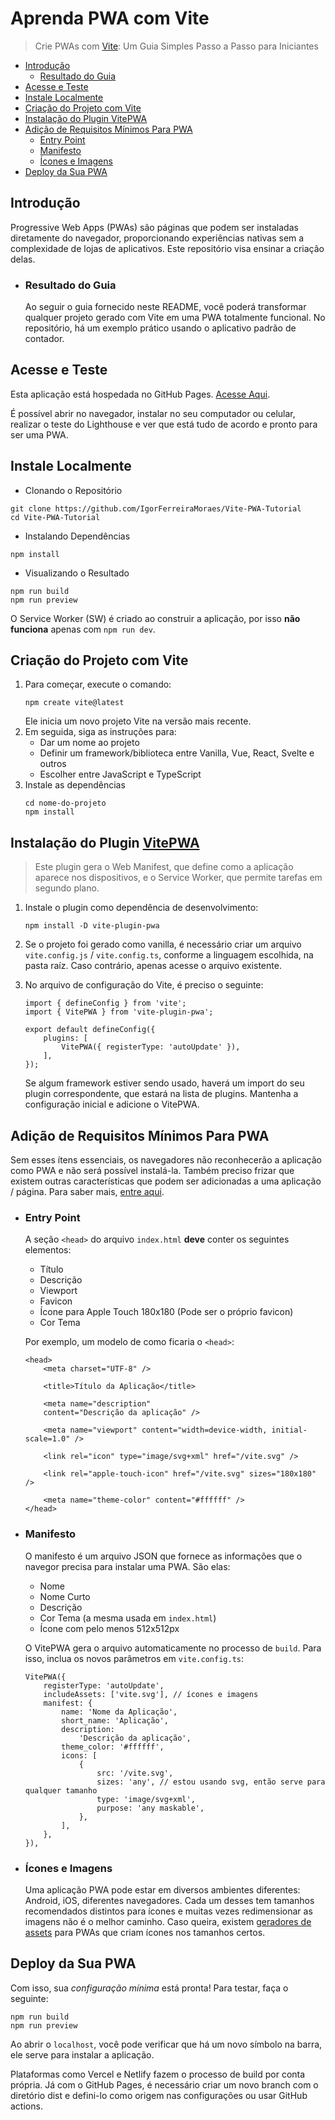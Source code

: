 # Aprenda PWA com Vite

> Crie PWAs com [Vite](https://vitejs.dev/): Um Guia Simples Passo a Passo para Iniciantes

-   [Introdução](#introdução)
    -   [Resultado do Guia](#resultado-do-guia)
-   [Acesse e Teste](acesse-e-teste)
-   [Instale Localmente](#instale-localmente)
-   [Criação do Projeto com Vite](#criação-do-projeto-com-vite)
-   [Instalação do Plugin VitePWA](#instalação-do-plugin-vitepwa)
-   [Adição de Requisitos Mínimos Para PWA](#adição-de-requisitos-mínimos-para-pwa)
    -   [Entry Point](#entry-point)
    -   [Manifesto](#manifesto)
    -   [Ícones e Imagens](#ícones-e-imagens)
-   [Deploy da Sua PWA](#deploy-da-sua-pwa)

## Introdução

Progressive Web Apps (PWAs) são páginas que podem ser instaladas diretamente do navegador, proporcionando experiências nativas sem a complexidade de lojas de aplicativos. Este repositório visa ensinar a criação delas.

-   ### Resultado do Guia

    Ao seguir o guia fornecido neste README, você poderá transformar qualquer projeto gerado com Vite em uma PWA totalmente funcional. No repositório, há um exemplo prático usando o aplicativo padrão de contador.

## Acesse e Teste

Esta aplicação está hospedada no GitHub Pages. [Acesse Aqui](https://igorferreiramoraes.github.io/Aprenda-PWA-Vite/).

É possível abrir no navegador, instalar no seu computador ou celular, realizar o teste do Lighthouse e ver que está tudo de acordo e pronto para ser uma PWA.

## Instale Localmente

-   Clonando o Repositório

```
git clone https://github.com/IgorFerreiraMoraes/Vite-PWA-Tutorial
cd Vite-PWA-Tutorial
```

-   Instalando Dependências

```
npm install
```

-   Visualizando o Resultado

```
npm run build
npm run preview
```

O Service Worker (SW) é criado ao construir a aplicação, por isso **não funciona** apenas com `npm run dev`.

## Criação do Projeto com Vite

1. Para começar, execute o comando:
    ```
    npm create vite@latest
    ```
    Ele inicia um novo projeto Vite na versão mais recente.
2. Em seguida, siga as instruções para:
    - Dar um nome ao projeto
    - Definir um framework/biblioteca entre Vanilla, Vue, React, Svelte e outros
    - Escolher entre JavaScript e TypeScript
3. Instale as dependências
    ```
    cd nome-do-projeto
    npm install
    ```

## Instalação do Plugin [VitePWA](https://vite-pwa-org.netlify.app/)

> Este plugin gera o Web Manifest, que define como a aplicação aparece nos dispositivos, e o Service Worker, que permite tarefas em segundo plano.

1. Instale o plugin como dependência de desenvolvimento:
    ```
    npm install -D vite-plugin-pwa
    ```
2. Se o projeto foi gerado como vanilla, é necessário criar um arquivo `vite.config.js` / `vite.config.ts`, conforme a linguagem escolhida, na pasta raíz. Caso contrário, apenas acesse o arquivo existente.
3. No arquivo de configuração do Vite, é preciso o seguinte:

    ```
    import { defineConfig } from 'vite';
    import { VitePWA } from 'vite-plugin-pwa';

    export default defineConfig({
        plugins: [
            VitePWA({ registerType: 'autoUpdate' }),
        ],
    });
    ```

    Se algum framework estiver sendo usado, haverá um import do seu plugin correspondente, que estará na lista de plugins. Mantenha a configuração inicial e adicione o VitePWA.

## Adição de Requisitos Mínimos Para PWA

Sem esses ítens essenciais, os navegadores não reconhecerão a aplicação como PWA e não será possível instalá-la. Também preciso frizar que existem outras características que podem ser adicionadas a uma aplicação / página. Para saber mais, [entre aqui](https://developer.mozilla.org/en-US/docs/Web/Manifest).

-   ### Entry Point

    A seção `<head>` do arquivo `index.html` **deve** conter os seguintes elementos:

    -   Título
    -   Descrição
    -   Viewport
    -   Favicon
    -   Ícone para Apple Touch 180x180 (Pode ser o próprio favicon)
    -   Cor Tema

    Por exemplo, um modelo de como ficaria o `<head>`:

    ```
    <head>
        <meta charset="UTF-8" />

        <title>Título da Aplicação</title>

        <meta name="description"
        content="Descrição da aplicação" />

        <meta name="viewport" content="width=device-width, initial-scale=1.0" />

        <link rel="icon" type="image/svg+xml" href="/vite.svg" />

        <link rel="apple-touch-icon" href="/vite.svg" sizes="180x180" />

        <meta name="theme-color" content="#ffffff" />
    </head>
    ```

-   ### Manifesto

    O manifesto é um arquivo JSON que fornece as informações que o navegor precisa para instalar uma PWA. São elas:

    -   Nome
    -   Nome Curto
    -   Descrição
    -   Cor Tema (a mesma usada em `index.html`)
    -   Ícone com pelo menos 512x512px

    O VitePWA gera o arquivo automaticamente no processo de `build`. Para isso, inclua os novos parâmetros em `vite.config.ts`:

    ```
    VitePWA({
        registerType: 'autoUpdate',
        includeAssets: ['vite.svg'], // ícones e imagens
    	manifest: {
    		name: 'Nome da Aplicação',
    		short_name: 'Aplicação',
    		description:
    		    'Descrição da aplicação',
    		theme_color: '#ffffff',
    		icons: [
    		    {
    			    src: '/vite.svg',
    			    sizes: 'any', // estou usando svg, então serve para qualquer tamanho
    			    type: 'image/svg+xml',
    			    purpose: 'any maskable',
    		    },
    		],
        },
    }),
    ```

-   ### Ícones e Imagens
    Uma aplicação PWA pode estar em diversos ambientes diferentes: Android, iOS, diferentes navegadores. Cada um desses tem tamanhos recomendados distintos para ícones e muitas vezes redimensionar as imagens não é o melhor caminho. Caso queira, existem [geradores de assets](https://vite-pwa-org.netlify.app/assets-generator/) para PWAs que criam ícones nos tamanhos certos.

## Deploy da Sua PWA

Com isso, sua _configuração mínima_ está pronta! Para testar, faça o seguinte:

```
npm run build
npm run preview
```

Ao abrir o `localhost`, você pode verificar que há um novo símbolo na barra, ele serve para instalar a aplicação.

Plataformas como Vercel e Netlify fazem o processo de build por conta própria. Já com o GitHub Pages, é necessário criar um novo branch com o diretório dist e defini-lo como origem nas configurações ou usar GitHub actions.
